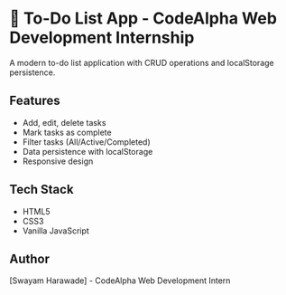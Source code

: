 # 📝 To-Do List App - CodeAlpha Web Development Internship

A modern to-do list application with CRUD operations and localStorage persistence.

## Features
- Add, edit, delete tasks
- Mark tasks as complete
- Filter tasks (All/Active/Completed)
- Data persistence with localStorage
- Responsive design

## Tech Stack
- HTML5
- CSS3
- Vanilla JavaScript

## Author
[Swayam Harawade] - CodeAlpha Web Development Intern
